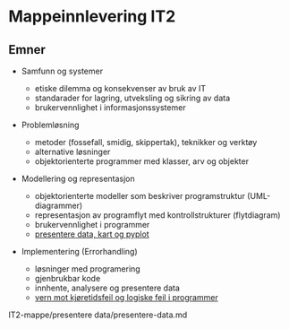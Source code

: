# Mappeinnlevering IT2

## Emner

- Samfunn og systemer
    - etiske dilemma og konsekvenser av bruk av IT
    - standarader for lagring, utveksling og sikring av data
    - brukervennlighet i informasjonssystemer  
  
- Problemløsning
    - metoder (fossefall, smidig, skippertak), teknikker og verktøy
    - alternative løsninger
    - objektorienterte programmer med klasser, arv og objekter

- Modellering og representasjon
    - objektorienterte modeller som beskriver programstruktur (UML-diagrammer)
    - representasjon av programflyt med kontrollstrukturer (flytdiagram)
    - brukervennlighet i programmer 
    - [presentere data, kart og pyplot](./presentere-data/presentere-data.md)

- Implementering (Errorhandling)
    - løsninger med programering 
    - gjenbrukbar kode
    - innhente, analysere og presentere data
    - [vern mot kjøretidsfeil og logiske feil i programmer](./implementering/feilhaandtering.md)

IT2-mappe/presentere data/presentere-data.md
